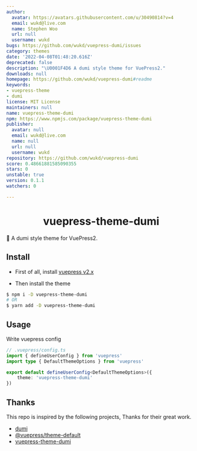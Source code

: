 ```yaml
---
author:
  avatar: https://avatars.githubusercontent.com/u/30490814?v=4
  email: wukd@live.com
  name: Stephen Woo
  url: null
  username: wukd
bugs: https://github.com/wukd/vuepress-dumi/issues
category: themes
date: '2022-04-08T01:48:20.616Z'
deprecated: false
description: "\U0001F4D6 A dumi style theme for VuePress2."
downloads: null
homepage: https://github.com/wukd/vuepress-dumi#readme
keywords:
- vuepress-theme
- dumi
license: MIT License
maintainers: null
name: vuepress-theme-dumi
npm: https://www.npmjs.com/package/vuepress-theme-dumi
publisher:
  avatar: null
  email: wukd@live.com
  name: null
  url: null
  username: wukd
repository: https://github.com/wukd/vuepress-dumi
score: 0.48661881585090355
stars: 0
unstable: true
version: 0.1.1
watchers: 0

---
```


<h1 align="center">vuepress-theme-dumi</h1>

📖 A dumi style theme for VuePress2.


## Install

* First of all, install [vuepress v2.x](https://github.com/vuepress/vuepress-next)

* Then install the theme

```bash
$ npm i -D vuepress-theme-dumi
# OR
$ yarn add -D vuepress-theme-dumi
```

## Usage
Write vuepress config

```ts
// .vuepress/config.ts
import { defineUserConfig } from 'vuepress'
import type { DefaultThemeOptions } from 'vuepress'

export default defineUserConfig<DefaultThemeOptions>({
    theme: 'vuepress-theme-dumi'
})
```

## Thanks

This repo is inspired by the following projects, Thanks for their great work.

- [dumi](https://github.com/umijs/dumi)
- [@vuepress/theme-default](https://github.com/vuepress/vuepress-next/tree/main/packages/%40vuepress/theme-default)
- [vuepress-theme-dumi](https://github.com/OrekiSH/vuepress-dumi)